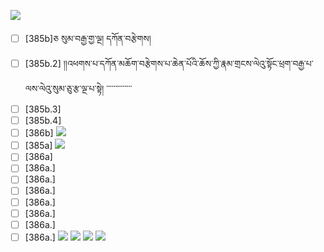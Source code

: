 ![](https://github.com/Esukhia/J018/blob/master/MRK35_SAMPLING/Td/Td087-0374.jpg)
- [ ] [385b]ཅ སུམ་བརྒྱ་གྱ་ལྔ། དཀོན་བརྩེགས།
- [ ] [385b.2] །།འཕགས་པ་དཀོན་མཆོག་བརྩེགས་པ་ཆེན་པོའི་ཆོས་ཀྱི་རྣམ་གྲངས་ལེའུ་སྟོང་ཕྲག་བརྒྱ་པ་ལས་ལེའུ་སུམ་ཅུ་རྩ་ལྔ་པ་སྟེ། ་་་་་་་་་་་་་་
- [ ] [385b.3]
- [ ] [385b.4]
- [ ] [386b]
![](https://github.com/Esukhia/J018/blob/master/MRK35_SAMPLING/Td/Td087-0385.jpg)
- [ ] [385a]
![](https://github.com/Esukhia/J018/blob/master/MRK35_SAMPLING/Td/Td087-0386.jpg)
- [ ] [386a]
- [ ] [386a.]
- [ ] [386a.]
- [ ] [386a.]
- [ ] [386a.]
- [ ] [386a.]
- [ ] [386a.]
- [ ] [386a.]
![](https://github.com/Esukhia/J018/blob/master/MRK35_SAMPLING/Td/Td087-0387.jpg)
![](https://github.com/Esukhia/J018/blob/master/MRK35_SAMPLING/Td/Td087-0398.jpg)
![](https://github.com/Esukhia/J018/blob/master/MRK35_SAMPLING/Td/Td087-0399.jpg)
![](https://github.com/Esukhia/J018/blob/master/MRK35_SAMPLING/Td/Td087-0400.jpg)
